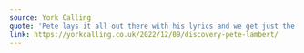 ```yaml
---
source: York Calling
quote: 'Pete lays it all out there with his lyrics and we get just the right amount of light and dark'
link: https://yorkcalling.co.uk/2022/12/09/discovery-pete-lambert/
---
```

